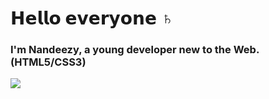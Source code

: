 <h1>𝗛𝗲𝗹𝗹𝗼 𝗲𝘃𝗲𝗿𝘆𝗼𝗻𝗲 ♄ </h1>
<h3> I'm Nandeezy, a young developer new to the Web. (HTML5/CSS3) </h3>
<img src="https://github-readme-stats.vercel.app/api?username=Black-Lady-ux&show_icons=true&theme=blueberry">
